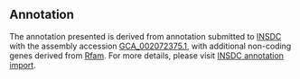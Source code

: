 

Annotation
----------

The annotation presented is derived from annotation submitted to
[INSDC](http://www.insdc.org) with the assembly accession
[GCA\_002072375.1](http://www.ebi.ac.uk/ena/data/view/GCA_002072375.1),
with additional non-coding genes derived from
[Rfam](http://rfam.xfam.org/). For more details, please visit [INSDC
annotation
import](http://ensemblgenomes.org/info/data/insdc_annotation).
